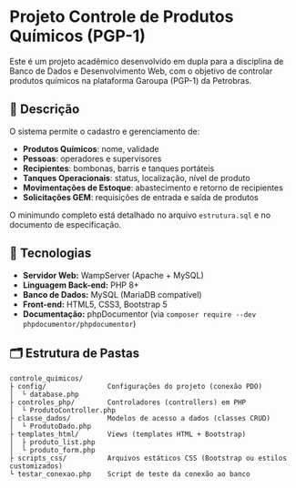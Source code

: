 # Projeto Controle de Produtos Químicos (PGP-1)

Este é um projeto acadêmico desenvolvido em dupla para a disciplina de Banco de Dados e Desenvolvimento Web, com o objetivo de controlar produtos químicos na plataforma Garoupa (PGP-1) da Petrobras.

## 📖 Descrição

O sistema permite o cadastro e gerenciamento de:

- **Produtos Químicos**: nome, validade  
- **Pessoas**: operadores e supervisores  
- **Recipientes**: bombonas, barris e tanques portáteis  
- **Tanques Operacionais**: status, localização, nível de produto  
- **Movimentações de Estoque**: abastecimento e retorno de recipientes  
- **Solicitações GEM**: requisições de entrada e saída de produtos  

O minimundo completo está detalhado no arquivo `estrutura.sql` e no documento de especificação.

## 🚀 Tecnologias

- **Servidor Web:** WampServer (Apache + MySQL)  
- **Linguagem Back-end:** PHP 8+  
- **Banco de Dados:** MySQL (MariaDB compatível)  
- **Front-end:** HTML5, CSS3, Bootstrap 5  
- **Documentação:** phpDocumentor (via `composer require --dev phpdocumentor/phpdocumentor`)

## 🗂️ Estrutura de Pastas

```text
controle_quimicos/
├ config/               Configurações do projeto (conexão PDO)
│  └ database.php
├ controles_php/        Controladores (controllers) em PHP
│  └ ProdutoController.php
├ classe_dados/         Modelos de acesso a dados (classes CRUD)
│  └ ProdutoDado.php
├ templates_html/       Views (templates HTML + Bootstrap)
│  ├ produto_list.php
│  └ produto_form.php
├ scripts_css/          Arquivos estáticos CSS (Bootstrap ou estilos customizados)
└ testar_conexao.php    Script de teste da conexão ao banco
